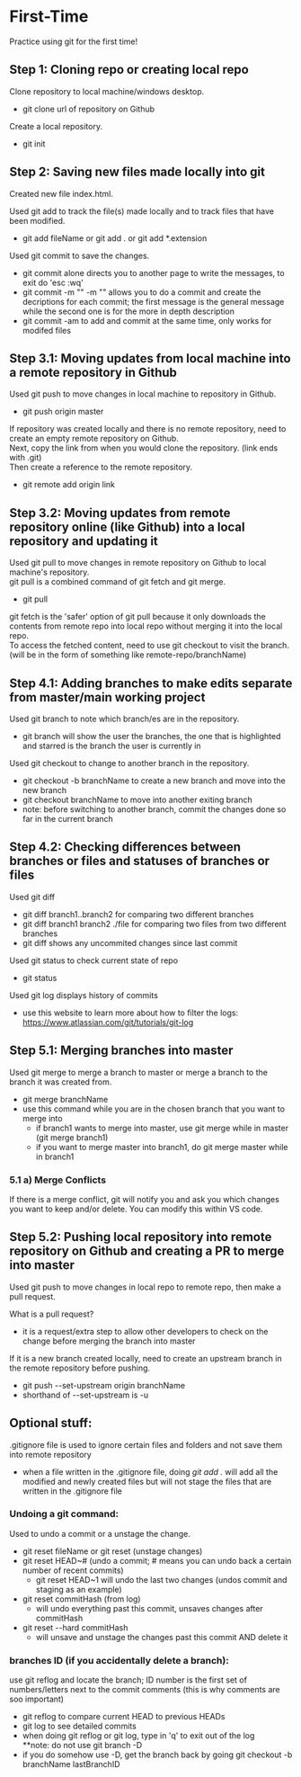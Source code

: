 # First-Time

Practice using git for the first time!

## **Step 1**: Cloning repo or creating local repo

Clone repository to local machine/windows desktop.  
- git clone url of repository on Github  

Create a local repository.  
- git init  

## **Step 2**: Saving new files made locally into git

Created new file index.html.

Used git add to track the file(s) made locally and to track files that have been modified.  
- git add fileName or git add . or git add *.extension

Used git commit to save the changes.
- git commit alone directs you to another page to write the messages, to exit do 'esc :wq'  
- git commit -m "" -m "" allows you to do a commit and create the decriptions for each commit; the first message is the general message while the second one is for the more in depth description  
- git commit -am to add and commit at the same time, only works for modifed files

## **Step 3.1**: Moving updates from local machine into a remote repository in Github

Used git push to move changes in local machine to repository in Github.  
- git push origin master  

If repository was created locally and there is no remote repository, need to create an empty remote repository on Github.  
Next, copy the link from when you would clone the repository. (link ends with .git)  
Then create a reference to the remote repository.  
- git remote add origin link  

## **Step 3.2**: Moving updates from remote repository online (like Github) into a local repository and updating it

Used git pull to move changes in remote repository on Github to local machine's repository.  
git pull is a combined command of git fetch and git merge.  
- git pull  

git fetch is the 'safer' option of git pull because it only downloads the contents from remote repo into local repo without merging it into the local repo.  
To access the fetched content, need to use git checkout to visit the branch. (will be in the form of something like remote-repo/branchName)  

## **Step 4.1**: Adding branches to make edits separate from master/main working project

Used git branch to note which branch/es are in the repository.
- git branch will show the user the branches, the one that is highlighted and starred is the branch the user is currently in

Used git checkout to change to another branch in the repository.
- git checkout -b branchName to create a new branch and move into the new branch  
- git checkout branchName to move into another exiting branch  
- note: before switching to another branch, commit the changes done so far in the current branch

## **Step 4.2**: Checking differences between branches or files and statuses of branches or files

Used git diff
- git diff branch1..branch2 for comparing two different branches
- git diff branch1 branch2 ./file for comparing two files from two different branches
- git diff shows any uncommited changes since last commit

Used git status to check current state of repo
- git status

Used git log displays history of commits
- use this website to learn more about how to filter the logs: https://www.atlassian.com/git/tutorials/git-log

## **Step 5.1**: Merging branches into master

Used git merge to merge a branch to master or merge a branch to the branch it was created from.  
- git merge branchName
- use this command while you are in the chosen branch that you want to merge into  
	- if branch1 wants to merge into master, use git merge while in master (git merge branch1)  
	- if you want to merge master into branch1, do git merge master while in branch1 

### **5.1 a)** Merge Conflicts

If there is a merge conflict, git will notify you and ask you which changes you want to keep and/or delete. You can modify this within VS code.

## **Step 5.2**: Pushing local repository into remote repository on Github and creating a PR to merge into master

Used git push to move changes in local repo to remote repo, then make a pull request.

What is a pull request?
- it is a request/extra step to allow other developers to check on the change before merging the branch into master

If it is a new branch created locally, need to create an upstream branch in the remote repository before pushing.
- git push --set-upstream origin branchName
- shorthand of --set-upstream is -u

## Optional stuff: 

.gitignore file is used to ignore certain files and folders and not save them into remote repository
- when a file written in the .gitignore file, doing *git add .* will add all the modified and newly created files but will not stage the files that are written in the .gitignore file

### Undoing a git command:

Used to undo a commit or a unstage the change.
- git reset fileName or git reset (unstage changes)
- git reset HEAD~# (undo a commit; # means you can undo back a certain number of recent commits)
    - git reset HEAD~1 will undo the last two changes (undos commit and staging as an example)
- git reset commitHash (from log)
    - will undo everything past this commit, unsaves changes after commitHash
- git reset --hard commitHash
    - will unsave and unstage the changes past this commit AND delete it

### branches ID (if you accidentally delete a branch):
use git reflog and locate the branch; ID number is the first set of numbers/letters next to the commit comments (this is why comments are soo important)
- git reflog to compare current HEAD to previous HEADs
- git log to see detailed commits
- when doing git reflog or git log, type in 'q' to exit out of the log  
**note: do not use git branch -D  
- if you do somehow use -D, get the branch back by going git checkout -b branchName lastBranchID
